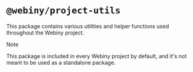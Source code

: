 # `@webiny/project-utils`

This package contains various utilities and helper functions used throughout the Webiny project.

> [!NOTE]
> This package is included in every Webiny project by default, and it's not meant to be used as a standalone package.
